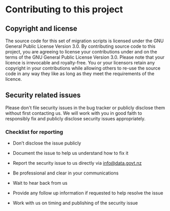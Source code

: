 # Contributing to this project

## Copyright and license
The source code for this set of migration scripts is licensed under the GNU General Public License Version 3.0. By contributing source code to this project, you are agreeing to license your contributions under and on the terms of the GNU General Public License Version 3.0. Please note that your licence is irrevocable and royalty-free. You or your licensors retain any copyright in your contributions while allowing others to re-use the source code in any way they like as long as they meet the requirements of the licence.

## Security related issues
Please don't file security issues in the bug tracker or publicly disclose them without first contacting us. We will work with you in good faith to responsibly fix and publicly disclose security issues appropriately.

### Checklist for reporting

* Don’t disclose the issue publicly

* Document the issue to help us understand how to fix it

* Report the security issue to us directly via info@data.govt.nz

* Be professional and clear in your communications

* Wait to hear back from us

* Provide any follow up information if requested to help resolve the issue

* Work with us on timing and publishing of the security issue